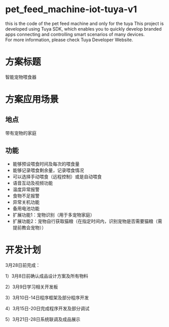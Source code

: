 # pet_feed_machine-iot-tuya-v1
this is the code of the pet feed machine and only for the tuya
This project is developed using Tuya SDK, which enables you to quickly develop branded apps connecting and controlling smart scenarios of many devices.         
For more information, please check Tuya Developer Website.
# 方案标题
智能宠物喂食器

# 方案应用场景
## 地点
带有宠物的家庭

## 功能
* 能够预设喂食时间及每次的喂食量
* 能够记录喂食剩余量，记录喂食情况
* 可以选择手动喂食（远程控制）或是自动喂食
* 语音互动及视频功能
* 温度异常报警
* 食物不足报警
* 异常关机功能
* 备用电池功能
* 扩展功能1：宠物识别（用于多宠物家庭）
* 扩展功能2：宠物自行获取猫粮（在指定时间内，识别宠物是否需要猫粮（需提前教会宠物））

# 开发计划
3月28日前完成：

1）3月8日前确认成品设计方案及所有物料

2）3月9日学习相关开发板

3）3月10日-14日程序框架及部分程序开发

4）3月15日-20日完成程序开发及部分调试

5）3月21日-28日系统联调及成品展示
